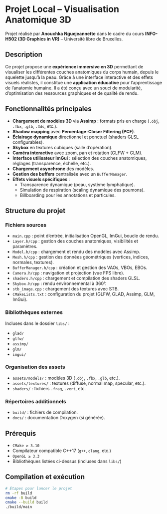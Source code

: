 # Projet Local – Visualisation Anatomique 3D

Projet réalisé par **Anouchka Nguejeannette** dans le cadre du cours **INFO-H502 (3D Graphics in VR)** – Université libre de Bruxelles.

## Description

Ce projet propose une **expérience immersive en 3D** permettant de visualiser les différentes couches anatomiques du corps humain, depuis le squelette jusqu’à la peau. Grâce à une interface interactive et des effets visuels réalistes, il constitue une **application éducative** pour l’apprentissage de l’anatomie humaine. Il a été conçu avec un souci de modularité, d’optimisation des ressources graphiques et de qualité de rendu.

## Fonctionnalités principales

- **Chargement de modèles 3D** via **Assimp** : formats pris en charge (`.obj`, `.fbx`, `.glb`, `.3ds`, etc.).
- **Shadow mapping** avec **Percentage-Closer Filtering (PCF)**.
- **Éclairage dynamique** directionnel et ponctuel (shaders GLSL configurables).
- **Skybox** en textures cubiques (salle d’opération).
- **Caméra interactive** avec zoom, pan et rotation (GLFW + GLM).
- **Interface utilisateur ImGui** : sélection des couches anatomiques, réglages (transparence, échelle, etc.).
- **Chargement asynchrone** des modèles.
- **Gestion des buffers** centralisée avec un `BufferManager`.
- **Effets visuels spécifiques** :
  - Transparence dynamique (peau, système lymphatique).
  - Simulation de respiration (scaling dynamique des poumons).
  - Billboarding pour les annotations et particules.

## Structure du projet

### Fichiers sources

- `main.cpp` : point d’entrée, initialisation OpenGL, ImGui, boucle de rendu.
- `Layer.h/cpp` : gestion des couches anatomiques, visibilités et paramètres.
- `Model.h/cpp` : chargement et rendu des modèles avec Assimp.
- `Mesh.h/cpp` : gestion des données géométriques (vertices, indices, normales, textures).
- `BufferManager.h/cpp` : création et gestion des VAOs, VBOs, EBOs.
- `Camera.h/cpp` : navigation et projection (vue FPS libre).
- `shaders.h/cpp` : chargement et compilation des shaders GLSL.
- `Skybox.h/cpp` : rendu environnemental à 360°.
- `stb_image.cpp` : chargement des textures avec STB.
- `CMakeLists.txt` : configuration du projet (GLFW, GLAD, Assimp, GLM, ImGui).

### Bibliothèques externes

Incluses dans le dossier `libs/` :
- `glad/`
- `glfw/`
- `assimp/`
- `glm/`
- `imgui/`

### Organisation des assets

- `assets/models/` : modèles 3D (`.obj`, `.fbx`, `.glb`, etc.).
- `assets/textures/` : textures (diffuse, normal map, specular, etc.).
- `shaders/` : fichiers `.frag`, `.vert`, etc.

### Répertoires additionnels

- `build/` : fichiers de compilation.
- `docs/` : documentation Doxygen (si générée).

## Prérequis

- `CMake ≥ 3.10`
- Compilateur compatible C++17 (`g++`, `clang`, etc.)
- `OpenGL ≥ 3.3`
- Bibliothèques listées ci-dessus (incluses dans `libs/`)

## Compilation et exécution

```bash
# Étapes pour lancer le projet
rm -rf build
cmake -B build
cmake --build build
./build/main
